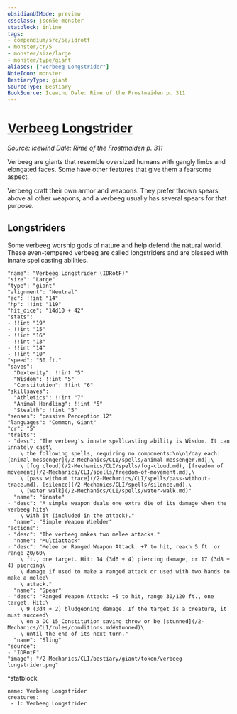 ```yaml
---
obsidianUIMode: preview
cssclass: json5e-monster
statblock: inline
tags:
- compendium/src/5e/idrotf
- monster/cr/5
- monster/size/large
- monster/type/giant
aliases: ["Verbeeg Longstrider"]
NoteIcon: monster
BestiaryType: giant
SourceType: Bestiary
BookSource: Icewind Dale: Rime of the Frostmaiden p. 311
---
```

# [Verbeeg Longstrider](2-Mechanics/CLI/bestiary/giant/verbeeg-longstrider-idrotf.md)
*Source: Icewind Dale: Rime of the Frostmaiden p. 311*  

Verbeeg are giants that resemble oversized humans with gangly limbs and elongated faces. Some have other features that give them a fearsome aspect.

Verbeeg craft their own armor and weapons. They prefer thrown spears above all other weapons, and a verbeeg usually has several spears for that purpose.

## Longstriders

Some verbeeg worship gods of nature and help defend the natural world. These even-tempered verbeeg are called longstriders and are blessed with innate spellcasting abilities.

```statblock
"name": "Verbeeg Longstrider (IDRotF)"
"size": "Large"
"type": "giant"
"alignment": "Neutral"
"ac": !!int "14"
"hp": !!int "119"
"hit_dice": "14d10 + 42"
"stats":
- !!int "19"
- !!int "15"
- !!int "16"
- !!int "13"
- !!int "14"
- !!int "10"
"speed": "50 ft."
"saves":
  "Dexterity": !!int "5"
  "Wisdom": !!int "5"
  "Constitution": !!int "6"
"skillsaves":
  "Athletics": !!int "7"
  "Animal Handling": !!int "5"
  "Stealth": !!int "5"
"senses": "passive Perception 12"
"languages": "Common, Giant"
"cr": "5"
"traits":
- "desc": "The verbeeg's innate spellcasting ability is Wisdom. It can innately cast\
    \ the following spells, requiring no components:\n\n1/day each: [animal messenger](/2-Mechanics/CLI/spells/animal-messenger.md),\
    \ [fog cloud](/2-Mechanics/CLI/spells/fog-cloud.md), [freedom of movement](/2-Mechanics/CLI/spells/freedom-of-movement.md),\
    \ [pass without trace](/2-Mechanics/CLI/spells/pass-without-trace.md), [silence](/2-Mechanics/CLI/spells/silence.md),\
    \ [water walk](/2-Mechanics/CLI/spells/water-walk.md)"
  "name": "innate"
- "desc": "A simple weapon deals one extra die of its damage when the verbeeg hits\
    \ with it (included in the attack)."
  "name": "Simple Weapon Wielder"
"actions":
- "desc": "The verbeeg makes two melee attacks."
  "name": "Multiattack"
- "desc": "Melee or Ranged Weapon Attack: +7 to hit, reach 5 ft. or range 20/60\
    \ ft., one target. Hit: 14 (3d6 + 4) piercing damage, or 17 (3d8 + 4) piercing\
    \ damage if used to make a ranged attack or used with two hands to make a melee\
    \ attack."
  "name": "Spear"
- "desc": "Ranged Weapon Attack: +5 to hit, range 30/120 ft., one target. Hit:\
    \ 9 (3d4 + 2) bludgeoning damage. If the target is a creature, it must succeed\
    \ on a DC 15 Constitution saving throw or be [stunned](/2-Mechanics/CLI/rules/conditions.md#stunned)\
    \ until the end of its next turn."
  "name": "Sling"
"source":
- "IDRotF"
"image": "/2-Mechanics/CLI/bestiary/giant/token/verbeeg-longstrider.png"
```
^statblock

```encounter-table
name: Verbeeg Longstrider
creatures:
 - 1: Verbeeg Longstrider
```